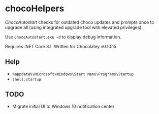 # chocoHelpers
_ChocoAutostart_ checks for outdated choco updates and prompts once to upgrade all (using integrated upgrade tool with elevated privileges).

Use `ChocoAutostart.exe -d` to display debug information.

Requires .NET Core 3.1. Written for Chocolatey v0.10.15.

## Help
* `%appdata%\Microsoft\Windows\Start Menu\Programs\Startup`
* `shell:startup`

## TODO
* Migrate initial UI to Windows 10 notification center

